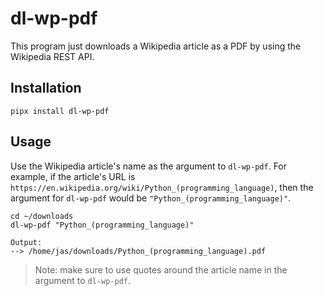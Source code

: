 # dl-wp-pdf

This program just downloads a Wikipedia article as a PDF by using the Wikipedia REST API.

## Installation

``` shell
pipx install dl-wp-pdf
```

## Usage

Use the Wikipedia article's name as the argument to `dl-wp-pdf`. For example, if the article's URL is `https://en.wikipedia.org/wiki/Python_(programming_language)`, then the argument for `dl-wp-pdf` would be `"Python_(programming_language)"`.

``` shell
cd ~/downloads
dl-wp-pdf "Python_(programming_language)"

Output:
--> /home/jas/downloads/Python_(programming_language).pdf
```

> Note: make sure to use quotes around the article name in the argument to `dl-wp-pdf`.
